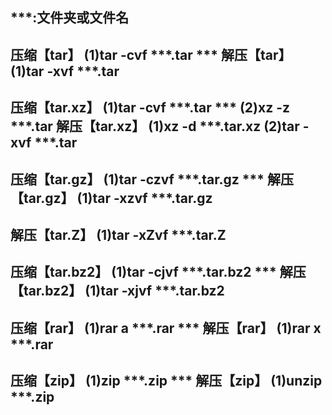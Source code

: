 ***:文件夹或文件名
--------------------------------------------------
压缩【tar】
    (1)tar -cvf ***.tar ***
解压【tar】
    (1)tar -xvf ***.tar
--------------------------------------------------
压缩【tar.xz】
    (1)tar -cvf ***.tar ***
    (2)xz -z ***.tar
解压【tar.xz】
    (1)xz -d ***.tar.xz
    (2)tar -xvf ***.tar
--------------------------------------------------
压缩【tar.gz】
    (1)tar -czvf ***.tar.gz ***
解压【tar.gz】
    (1)tar -xzvf ***.tar.gz
--------------------------------------------------
解压【tar.Z】
    (1)tar -xZvf ***.tar.Z
--------------------------------------------------
压缩【tar.bz2】
    (1)tar -cjvf ***.tar.bz2 ***
解压【tar.bz2】
    (1)tar -xjvf ***.tar.bz2
--------------------------------------------------
压缩【rar】
    (1)rar a ***.rar ***
解压【rar】
    (1)rar x ***.rar
--------------------------------------------------
压缩【zip】
    (1)zip ***.zip ***
解压【zip】
    (1)unzip ***.zip
--------------------------------------------------